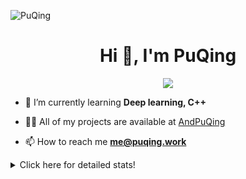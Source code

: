 ![PuQing](https://user-images.githubusercontent.com/27223114/171565019-9a56fae6-b08b-421f-99db-7e830da42371.png)

<h1 align="center">Hi 👋, I'm PuQing</h1>

<p align="center">
  <img src="https://github-widgetbox.vercel.app/api/profile?username=AndPuQing&data=followers,repositories,stars,commits"/>
</p>

- 🌱 I’m currently learning **Deep learning, C++**

- 👨‍💻 All of my projects are available at [AndPuQing](https://github.com/AndPuQing)

- 📫 How to reach me **me@puqing.work**

<details>
<summary>Click here for detailed stats!</summary>

<!--START_SECTION:waka-->
**I'm a Night 🦉** 

```text
🌞 Morning    42 commits     ██░░░░░░░░░░░░░░░░░░░░░░░   11.17% 
🌆 Daytime    125 commits    ████████░░░░░░░░░░░░░░░░░   33.24% 
🌃 Evening    111 commits    ███████░░░░░░░░░░░░░░░░░░   29.52% 
🌙 Night      98 commits     ██████░░░░░░░░░░░░░░░░░░░   26.06%

```


📊 **This Week I Spent My Time On** 

```text
💬 Programming Languages: 
C++                      6 hrs 58 mins       ████████████░░░░░░░░░░░░░   49.11% 
Python                   6 hrs 30 mins       ███████████░░░░░░░░░░░░░░   45.87% 
CSV                      24 mins             ░░░░░░░░░░░░░░░░░░░░░░░░░   2.82% 
C                        15 mins             ░░░░░░░░░░░░░░░░░░░░░░░░░   1.85% 
Jupyter Notebook         2 mins              ░░░░░░░░░░░░░░░░░░░░░░░░░   0.24%

🔥 Editors: 
VS Code                  11 hrs 33 mins      ████████████████████░░░░░   81.38% 
PyCharm                  2 hrs 38 mins       ████░░░░░░░░░░░░░░░░░░░░░   18.62%

💻 Operating System: 
Windows                  7 hrs 18 mins       ████████████░░░░░░░░░░░░░   51.47% 
Linux                    4 hrs 59 mins       ████████░░░░░░░░░░░░░░░░░   35.17% 
Mac                      1 hr 53 mins        ███░░░░░░░░░░░░░░░░░░░░░░   13.37%

```


<!--END_SECTION:waka-->
</details>
